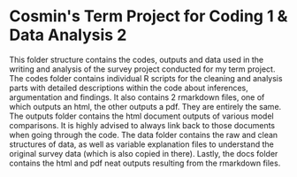 # Cosmin's Term Project for Coding 1 & Data Analysis 2
This folder structure contains the codes, outputs and data used in the writing and analysis of the survey project conducted for my term project. The codes folder contains individual R scripts for the cleaning and analysis parts with detailed descriptions within the code about inferences, argumentation and findings. It also contains 2 rmarkdown files, one of which outputs an html, the other outputs a pdf. They are entirely the same. The outputs folder contains the html document outputs of various model comparisons. It is highly advised to always link back to those documents when going through the code. The data folder contains the raw and clean structures of data, as well as variable explanation files to understand the original survey data (which is also copied in there). Lastly, the docs folder contains the html and pdf neat outputs resulting from the rmarkdown files.
